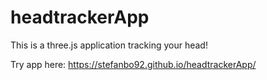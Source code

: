 # headtrackerApp

This is a three.js application tracking your head!

Try app here: https://stefanbo92.github.io/headtrackerApp/

